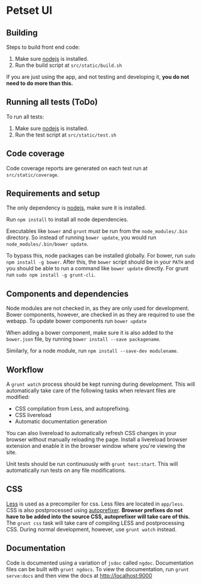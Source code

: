 Petset UI
============

Building
--------
Steps to build front end code:

1. Make sure [nodejs](http://nodejs.org) is installed.
2. Run the build script at `src/static/build.sh`

If you are just using the app, and not testing and developing it, **you do not need to do more than this.**

Running all tests (ToDo)
-----------------
To run all tests:

1. Make sure [nodejs](http://nodejs.org) is installed.
2. Run the test script at `src/static/test.sh`

Code coverage
-------------
Code coverage reports are generated on each test run at `src/static/coverage`.



Requirements and setup
-----------------------
The only dependency is [nodejs](http://nodejs.org), make sure it is installed.

Run `npm install` to install all node dependencies.

Executables like `bower` and `grunt` must be run from the `node_modules/.bin` directory. So instead of running `bower update`, you would run `node_modules/.bin/bower update`.

To bypass this, node packages can be installed globally. For bower, run `sudo npm install -g bower`. After this, the `bower` script should be in your `PATH` and you should be able to run a command like `bower update` directly. For grunt run `sudo npm install -g grunt-cli`.

Components and dependencies
---------------------------
Node modules are not checked in, as they are only used for development. Bower components, however, are checked in as they are required to use the webapp. To update bower components run `bower update`

When adding a bower component, make sure it is also added to the `bower.json` file, by running `bower install --save packagename`.

Similarly, for a node module, run `npm install --save-dev modulename`.

Workflow
--------
A `grunt watch` process should be kept running during development. This will automatically take care of the following tasks when relevant files are modified:

- CSS compilation from Less, and autoprefixing.
- CSS livereload
- Automatic documentation generation

You can also livereload to automatically refresh CSS changes in your browser without manually reloading the page. Install a livereload browser extension and enable it in the browser window where you're viewing the site.

Unit tests should be run continuously with `grunt test:start`. This will automatically run tests on any file modifications.

CSS
---
[Less](http://lesscss.org/) is used as a precompiler for css. Less files are located in `app/less`. CSS is also postprocessed using [autoprefixer](https://github.com/postcss/autoprefixer). **Browser prefixes do not have to be added into the source CSS, autoprefixer will take care of this.** The `grunt css` task will take care of compiling LESS and postprocessing CSS. During normal development, however, use `grunt watch` instead.


Documentation
-------------
Code is documented using a variation of `jsdoc` called `ngdoc`. Documentation files can be built with `grunt ngdocs`. To view the documentation, run `grunt serve:docs` and then view the docs at [http://localhost:9000](http://localhost:9000)
